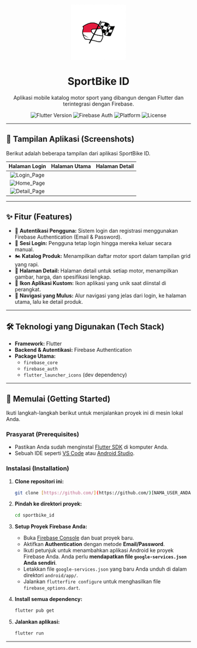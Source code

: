 <p align="center">
  <img src="assets/images/logo_launcher.png" alt="SportBike ID Logo" width="150"/>
</p>

<h1 align="center">SportBike ID</h1>

<p align="center">
  Aplikasi mobile katalog motor sport yang dibangun dengan Flutter dan terintegrasi dengan Firebase.
</p>

<p align="center">
  <img src="https://img.shields.io/badge/Flutter-3.x-blue?logo=flutter" alt="Flutter Version">
  <img src="https://img.shields.io/badge/Firebase-Auth-orange?logo=firebase" alt="Firebase Auth">
  <img src="https://img.shields.io/badge/Platform-Android-green?logo=android" alt="Platform">
  <img src="https://img.shields.io/badge/License-MIT-purple" alt="License">
</p>

---

## 📸 Tampilan Aplikasi (Screenshots)

Berikut adalah beberapa tampilan dari aplikasi SportBike ID.

| Halaman Login | Halaman Utama | Halaman Detail |
| :-----------: | :-----------: | :--------------: |
| ![Login_Page](https://github.com/user-attachments/assets/c9d52379-b9f6-4c71-b2a2-f896ce3502f4) |
| ![Home_Page](https://github.com/user-attachments/assets/807e407f-d564-421c-a549-595676d1ffa8) |
| ![Detail_Page](https://github.com/user-attachments/assets/21ac39d5-4452-4c24-8f0d-efb1cf4d4eb9) |

---

## ✨ Fitur (Features)

-   🔐 **Autentikasi Pengguna:** Sistem login dan registrasi menggunakan Firebase Authentication (Email & Password).
-   🚪 **Sesi Login:** Pengguna tetap login hingga mereka keluar secara manual.
-   🏍️ **Katalog Produk:** Menampilkan daftar motor sport dalam tampilan grid yang rapi.
-   📄 **Halaman Detail:** Halaman detail untuk setiap motor, menampilkan gambar, harga, dan spesifikasi lengkap.
-   🎨 **Ikon Aplikasi Kustom:** Ikon aplikasi yang unik saat diinstal di perangkat.
-   🚀 **Navigasi yang Mulus:** Alur navigasi yang jelas dari login, ke halaman utama, lalu ke detail produk.

---

## 🛠️ Teknologi yang Digunakan (Tech Stack)

-   **Framework:** Flutter
-   **Backend & Autentikasi:** Firebase Authentication
-   **Package Utama:**
    -   `firebase_core`
    -   `firebase_auth`
    -   `flutter_launcher_icons` (dev dependency)

---

## 🚀 Memulai (Getting Started)

Ikuti langkah-langkah berikut untuk menjalankan proyek ini di mesin lokal Anda.

### Prasyarat (Prerequisites)

-   Pastikan Anda sudah menginstal [Flutter SDK](https://flutter.dev/docs/get-started/install) di komputer Anda.
-   Sebuah IDE seperti [VS Code](https://code.visualstudio.com/) atau [Android Studio](https://developer.android.com/studio).

### Instalasi (Installation)

1.  **Clone repositori ini:**
    ```sh
    git clone [https://github.com/](https://github.com/)[NAMA_USER_ANDA]/sportbike_id.git
    ```

2.  **Pindah ke direktori proyek:**
    ```sh
    cd sportbike_id
    ```

3.  **Setup Proyek Firebase Anda:**
    -   Buka [Firebase Console](https://console.firebase.google.com/) dan buat proyek baru.
    -   Aktifkan **Authentication** dengan metode **Email/Password**.
    -   Ikuti petunjuk untuk menambahkan aplikasi Android ke proyek Firebase Anda. Anda perlu **mendapatkan file `google-services.json` Anda sendiri**.
    -   Letakkan file `google-services.json` yang baru Anda unduh di dalam direktori `android/app/`.
    -   Jalankan `flutterfire configure` untuk menghasilkan file `firebase_options.dart`.

4.  **Install semua dependency:**
    ```sh
    flutter pub get
    ```

5.  **Jalankan aplikasi:**
    ```sh
    flutter run
    ```

---
